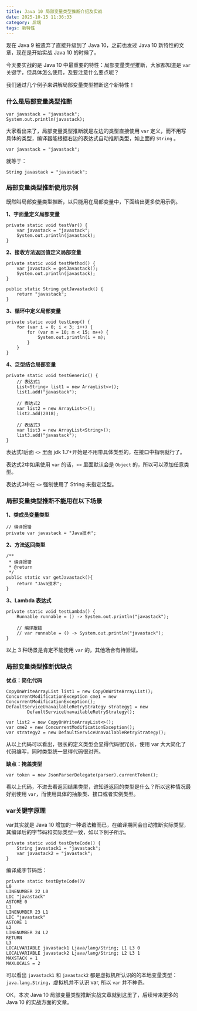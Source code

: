 ```yaml
---
title: Java 10 局部变量类型推断介绍及实战
date: 2025-10-15 11:36:33
category: 后端
tags: 新特性
---
```

现在 Java 9 被遗弃了直接升级到了 Java 10，之前也发过 Java 10 新特性的文章，现在是开始实战 Java 10 的时候了。

今天要实战的是 Java 10 中最重要的特性：局部变量类型推断，大家都知道是 `var` 关键字，但具体怎么使用，及要注意什么要点呢？

我们通过几个例子来讲解局部变量类型推断这个新特性！


### 什么是局部变量类型推断

```
var javastack = "javastack";
System.out.println(javastack);
```

大家看出来了，局部变量类型推断就是左边的类型直接使用 `var` 定义，而不用写具体的类型，编译器能根据右边的表达式自动推断类型，如上面的 `String` 。

```
var javastack = "javastack";
```

就等于：

```
String javastack = "javastack";
```

### 局部变量类型推断使用示例

既然叫局部变量类型推断，以只能用在局部变量中，下面给出更多使用示例。

**1、字面量定义局部变量**

```
private static void testVar() {
	var javastack = "javastack";
	System.out.println(javastack);
}
```

**2、接收方法返回值定义局部变量**


```
private static void testMethod() {
	var javastack = getJavastack();
	System.out.println(javastack);
}

public static String getJavastack() {
	return "javastack";
}
```

**3、循环中定义局部变量**

```
private static void testLoop() {
	for (var i = 0; i < 3; i++) {
		for (var m = 10; m < 15; m++) {
			System.out.println(i + m);
		}
	}
}
```

**4、泛型结合局部变量**

```
private static void testGeneric() {
	// 表达式1
	List<String> list1 = new ArrayList<>();
	list1.add("javastack");

	// 表达式2
	var list2 = new ArrayList<>();
	list2.add(2018);

	// 表达式3
	var list3 = new ArrayList<String>();
	list3.add("javastack");
}
```

表达式1后面 `<>` 里面 jdk 1.7+开始是不用带具体类型的，在接口中指明就行了。

表达式2中如果使用 `var` 的话，`<>` 里面默认会是 `Object` 的，所以可以添加任意类型。

表达式3中在 `<>` 强制使用了 String 来指定泛型。


### 局部变量类型推断不能用在以下场景

**1、类成员变量类型**

```
// 编译报错
private var javastack = "Java技术";
```

**2、方法返回类型**

```
/**
 * 编译报错
 * @return
 */
public static var getJavastack(){
 	return "Java技术";
}
```

**3、Lambda 表达式**

```
private static void testLambda() {
	Runnable runnable = () -> System.out.println("javastack");

	// 编译报错
	// var runnable = () -> System.out.println("javastack");
}
```

以上 3 种场景是肯定不能使用 `var` 的，其他场合有待验证。


### 局部变量类型推断优缺点

**优点：简化代码**

```
CopyOnWriteArrayList list1 = new CopyOnWriteArrayList();
ConcurrentModificationException cme1 = new ConcurrentModificationException();
DefaultServiceUnavailableRetryStrategy strategy1 = new
		DefaultServiceUnavailableRetryStrategy();

var list2 = new CopyOnWriteArrayList<>();
var cme2 = new ConcurrentModificationException();
var strategy2 = new DefaultServiceUnavailableRetryStrategy();
```

从以上代码可以看出，很长的定义类型会显得代码很冗长，使用 var 大大简化了代码编写，同时类型统一显得代码很对齐。

**缺点：掩盖类型**

```
var token = new JsonParserDelegate(parser).currentToken();
```

看以上代码，不进去看返回结果类型，谁知道返回的类型是什么？所以这种情况最好别使用 `var`，而使用具体的抽象类、接口或者实例类型。

### var关键字原理

var其实就是 Java 10 增加的一种语法糖而已，在编译期间会自动推断实际类型，其编译后的字节码和实际类型一致，如以下例子所示。


```
private static void testByteCode() {
	String javastack1 = "javastack";
	var javastack2 = "javastack";
}
```

编译成字节码后：

```
private static testByteCode()V
L0
LINENUMBER 22 L0
LDC "javastack"
ASTORE 0
L1
LINENUMBER 23 L1
LDC "javastack"
ASTORE 1
L2
LINENUMBER 24 L2
RETURN
L3
LOCALVARIABLE javastack1 Ljava/lang/String; L1 L3 0
LOCALVARIABLE javastack2 Ljava/lang/String; L2 L3 1
MAXSTACK = 1
MAXLOCALS = 2
```

可以看出 `javastack1` 和 `javastack2` 都是虚拟机所认识的的本地变量类型：`java.lang.String`，虚拟机并不认识 var,  所以 `var` 并不神奇。

OK，本次 Java 10 局部变量类型推断实战文章就到这里了，后续带来更多的 Java 10 的实战方面的文章。


